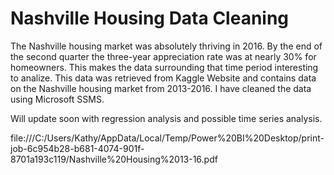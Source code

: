 # Nashville Housing Data Cleaning
The Nashville housing market was absolutely thriving in 2016.  By the end of the second quarter the three-year appreciation rate was at nearly 30% for homeowners.
This makes the data surrounding that time period interesting to analize.  This data was retrieved from Kaggle Website and contains data on the Nashville housing market from 2013-2016. I have cleaned the data using Microsoft SSMS.

Will update soon with regression analysis and possible time series analysis.

file:///C:/Users/Kathy/AppData/Local/Temp/Power%20BI%20Desktop/print-job-6c954b28-b681-4074-901f-8701a193c119/Nashville%20Housing%2013-16.pdf
